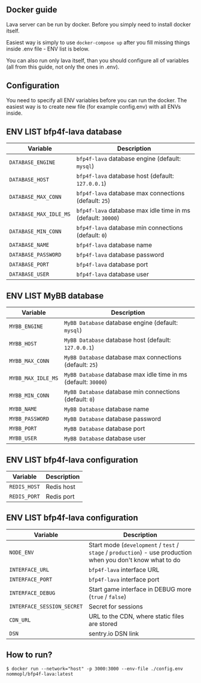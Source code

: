 ## Docker guide

Lava server can be run by docker. Before you simply need to install docker itself.

Easiest way is simply to use `docker-compose up` after you fill missing things inside .env file - ENV list is below.

You can also run only lava itself, than you should configure all of variables (all from this guide, not only the ones in .env).

## Configuration

You need to specify all ENV variables before you can run the docker. The easiest way is to create new file
(for example config.env) with all ENVs inside.

## ENV LIST bfp4f-lava database

Variable                | Description
-----                   | -----------
`DATABASE_ENGINE`       | `bfp4f-lava` database engine (default: `mysql`)
`DATABASE_HOST`         | `bfp4f-lava` database host (default: `127.0.0.1`)
`DATABASE_MAX_CONN`     | `bfp4f-lava` database max connections (default: `25`)
`DATABASE_MAX_IDLE_MS`  | `bfp4f-lava` database max idle time in ms (default: `30000`)
`DATABASE_MIN_CONN`     | `bfp4f-lava` database min connections (default: `0`)
`DATABASE_NAME`         | `bfp4f-lava` database name
`DATABASE_PASSWORD`     | `bfp4f-lava` database password
`DATABASE_PORT`         | `bfp4f-lava` database port
`DATABASE_USER`          | `bfp4f-lava` database user

## ENV LIST MyBB database

Variable                | Description
-----                   | -----------
`MYBB_ENGINE`           | `MyBB Database` database engine (default: `mysql`)
`MYBB_HOST`             | `MyBB Database` database host (default: `127.0.0.1`)
`MYBB_MAX_CONN`         | `MyBB Database` database max connections (default: `25`)
`MYBB_MAX_IDLE_MS`      | `MyBB Database` database max idle time in ms (default: `30000`)
`MYBB_MIN_CONN`         | `MyBB Database` database min connections (default: `0`)
`MYBB_NAME`             | `MyBB Database` database name
`MYBB_PASSWORD`         | `MyBB Database` database password
`MYBB_PORT`             | `MyBB Database` database port
`MYBB_USER`             | `MyBB Database` database user

## ENV LIST bfp4f-lava configuration
Variable                | Description
-----                   | -----------
`REDIS_HOST`            | Redis host
`REDIS_PORT`            | Redis port

## ENV LIST bfp4f-lava configuration

Variable                    | Description
-----                       | -----------
`NODE_ENV`                  | Start mode (`development` / `test` / `stage` / `production`) - use production when you don't know what to do
`INTERFACE_URL`             | `bfp4f-lava` interface URL
`INTERFACE_PORT`            | `bfp4f-lava` interface port
`INTERFACE_DEBUG`           | Start game interface in DEBUG more (`true` / `false`)
`INTERFACE_SESSION_SECRET`  | Secret for sessions
`CDN_URL`                   | URL to the CDN, where static files are stored
`DSN`                       | sentry.io DSN link

## How to run?
```$ docker run --network="host" -p 3000:3000 --env-file ./config.env nommopl/bfp4f-lava:latest```
